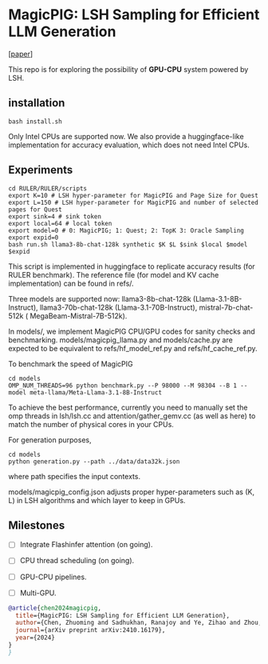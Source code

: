 # MagicPIG: LSH Sampling for Efficient LLM Generation
[[paper](https://arxiv.org/abs/2410.16179)]

This repo is for exploring the possibility of **GPU-CPU** system powered by LSH.

## installation

    bash install.sh

Only Intel CPUs are supported now. We also provide a huggingface-like implementation for accuracy evaluation, which does not need Intel CPUs.

## Experiments

    cd RULER/RULER/scripts
    export K=10 # LSH hyper-parameter for MagicPIG and Page Size for Quest
    export L=150 # LSH hyper-parameter for MagicPIG and number of selected pages for Quest
    export sink=4 # sink token
    export local=64 # local token
    export model=0 # 0: MagicPIG; 1: Quest; 2: TopK 3: Oracle Sampling
    export expid=0
    bash run.sh llama3-8b-chat-128k synthetic $K $L $sink $local $model $expid

This script is implemented in huggingface to replicate accuracy results (for RULER benchmark). The reference file (for model and KV cache implementation) can be found in refs/.

Three models are supported now: llama3-8b-chat-128k (Llama-3.1-8B-Instruct), llama3-70b-chat-128k (Llama-3.1-70B-Instruct), mistral-7b-chat-512k (
MegaBeam-Mistral-7B-512k).

In models/, we implement MagicPIG CPU/GPU codes for sanity checks and benchmarking.  models/magicpig_llama.py and models/cache.py are expected to be equivalent to refs/hf_model_ref.py and refs/hf_cache_ref.py. 

To benchmark the speed of MagicPIG

    cd models
    OMP_NUM_THREADS=96 python benchmark.py --P 98000 --M 98304 --B 1 --model meta-llama/Meta-Llama-3.1-8B-Instruct

To achieve the best performance, currently you need to manually set the omp threads in lsh/lsh.cc and attention/gather_gemv.cc (as well as here) to match the number of physical cores in your CPUs.

For generation purposes,  

    cd models
    python generation.py --path ../data/data32k.json

where path specifies the input contexts.

models/magicpig_config.json adjusts proper hyper-parameters such as (K, L) in LSH algorithms and which layer to keep in GPUs.

## Milestones
- [ ] Integrate Flashinfer attention (on going).
- [ ] CPU thread scheduling (on going).
- [ ] GPU-CPU pipelines.
- [ ] Multi-GPU.


```bibtex
@article{chen2024magicpig,
  title={MagicPIG: LSH Sampling for Efficient LLM Generation},
  author={Chen, Zhuoming and Sadhukhan, Ranajoy and Ye, Zihao and Zhou, Yang and Zhang, Jianyu and Nolte, Niklas and Tian, Yuandong and Douze, Matthijs and Bottou, Leon and Jia, Zhihao and Chen, Beidi},
  journal={arXiv preprint arXiv:2410.16179},
  year={2024}
}
}
```
